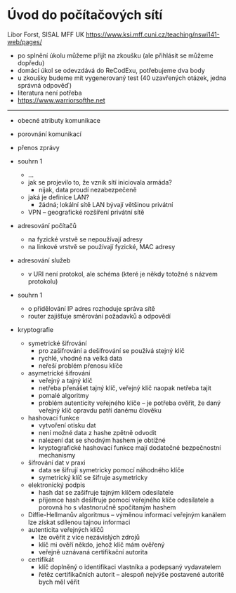 # Úvod do počítačových sítí

Libor Forst, SISAL MFF UK
<https://www.ksi.mff.cuni.cz/teaching/nswi141-web/pages/>

- po splnění úkolu můžeme přijít na zkoušku (ale přihlásit se můžeme dopředu)
- domácí úkol se odevzdává do ReCodExu, potřebujeme dva body
- u zkoušky budeme mít vygenerovaný test (40 uzavřených otázek, jedna správná odpověď)
- literatura není potřeba
- <https://www.warriorsofthe.net>

---

- obecné atributy komunikace
- porovnání komunikací
- přenos zprávy

- souhrn 1
	- ...
	- jak se projevilo to, že vznik sítí iniciovala armáda?
		- nijak, data proudí nezabezpečeně
	- jaká je definice LAN?
		- žádná; lokální sítě LAN bývají většinou privátní
	- VPN – geografické rozšíření privátní sítě
- adresování počítačů
	- na fyzické vrstvě se nepoužívají adresy
	- na linkové vrstvě se používají fyzické, MAC adresy
- adresování služeb
	- v URI není protokol, ale schéma (které je někdy totožné s názvem protokolu)

- souhrn 1
	- o přidělování IP adres rozhoduje správa sítě
	- router zajišťuje směrování požadavků a odpovědí
- kryptografie
	- symetrické šifrování
		- pro zašifrování a dešifrování se používá stejný klíč
		- rychlé, vhodné na velká data
		- neřeší problém přenosu klíče
	- asymetrické šifrování
		- veřejný a tajný klíč
		- netřeba přenášet tajný klíč, veřejný klíč naopak netřeba tajit
		- pomalé algoritmy
		- problém autenticity veřejného klíče – je potřeba ověřit, že daný veřejný klíč opravdu patří danému člověku
	- hashovací funkce
		- vytvoření otisku dat
		- není možné data z hashe zpětně odvodit
		- nalezení dat se shodným hashem je obtížné
		- kryptografické hashovací funkce mají dodatečné bezpečnostní mechanismy
	- šifrování dat v praxi
		- data se šifrují symetricky pomocí náhodného klíče
		- symetrický klíč se šifruje asymetricky
	- elektronický podpis
		- hash dat se zašifruje tajným klíčem odesilatele
		- příjemce hash dešifruje pomocí veřejného klíče odesílatele a porovná ho s vlastnoručně spočítaným hashem
	- Diffie-Hellmanův algoritmus – výměnou informací veřejným kanálem lze získat sdílenou tajnou informaci
	- autenticita veřejných klíčů
		- lze ověřit z více nezávislých zdrojů
		- klíč mi ověří někdo, jehož klíč mám ověřený
		- veřejně uznávaná certifikační autorita
	- certifikát
		- klíč doplněný o identifikaci vlastníka a podepsaný vydavatelem
		- řetěz certifikačních autorit – alespoň nejvýše postavené autoritě bych měl věřit